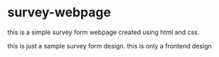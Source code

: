 # survey-webpage
this is a simple survey form webpage created using html and css.

this is just a sample survey form design.
this is only a frontend design
